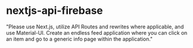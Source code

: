 # nextjs-api-firebase
"Please use Next.js, utilize API Routes and rewrites where applicable, and use Material-UI. Create an endless feed application where you can click on an item and go to a generic info page within the application."
